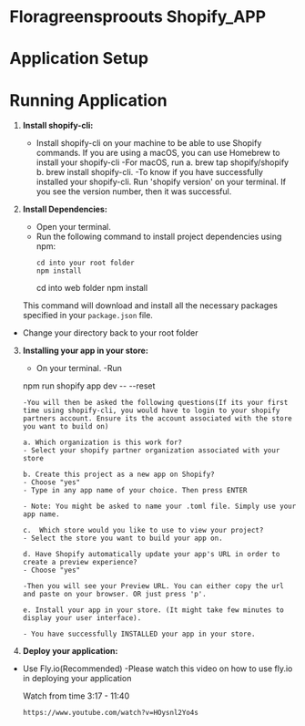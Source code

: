 # Floragreensproouts Shopify_APP

# Application Setup

# Running Application

1. **Install shopify-cli:**
   - Install shopify-cli on your machine to be able to use Shopify commands. If you are using a macOS, you can use Homebrew to install your shopify-cli
   -For macOS, run 
   a. brew tap shopify/shopify 
   b. brew install shopify-cli.
   -To know if you have successfully installed your shopify-cli. Run 'shopify version' on your terminal. If you see the version number, then it was successful.

2. **Install Dependencies:**
   - Open your terminal.
   - Run the following command to install project dependencies using npm:
     ```
     cd into your root folder
     npm install
     ```
     cd into web folder
     npm install

   This command will download and install all the necessary packages specified in your `package.json` file.

  - Change your directory back to your root folder

3. **Installing your app in your store:**

    - On your terminal.
    -Run 

    npm run shopify app dev -- --reset
    ```
    -You will then be asked the following questions(If its your first time using shopify-cli, you would have to login to your shopify partners account. Ensure its the account associated with the store you want to build on)

    a. Which organization is this work for?
    - Select your shopify partner organization associated with your store

    b. Create this project as a new app on Shopify?
    - Choose "yes"
    - Type in any app name of your choice. Then press ENTER

    - Note: You might be asked to name your .toml file. Simply use your app name.

    c.  Which store would you like to use to view your project?
    - Select the store you want to build your app on.

    d. Have Shopify automatically update your app's URL in order to create a preview experience?
    - Choose "yes"

    -Then you will see your Preview URL. You can either copy the url and paste on your browser. OR just press 'p'. 

    e. Install your app in your store. (It might take few minutes to display your user interface).

    - You have successfully INSTALLED your app in your store. 

4. **Deploy your application:**

- Use Fly.io(Recommended)
-Please watch this video on how to use fly.io in deploying your application

  Watch from time 3:17 - 11:40
    ```
    https://www.youtube.com/watch?v=HOysnl2Yo4s
     

